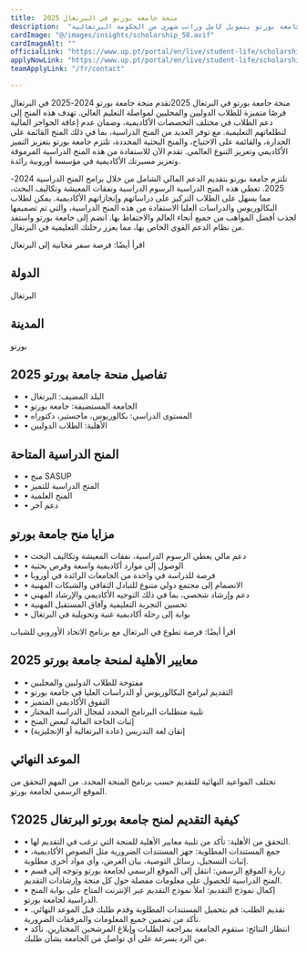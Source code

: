 ```yaml
---
title:  منحة جامعة بورتو في البرتغال 2025 
description:  "منحة ممولة بالكامل من حكومة البرتغال للطلاب من جميع الدول في جامعة بورتو بتمويل كامل وراتب شهري من الحكومة البرتغالية." 
cardImage: "@/images/insights/scholarship_58.avif" 
cardImageAlt: "" 
officialLink: "https://www.up.pt/portal/en/live/student-life/scholarships-and-funding/" 
applyNowLink: "https://www.up.pt/portal/en/live/student-life/scholarships-and-funding/" 
teamApplyLink: "/fr/contact"

---
```


منحة جامعة بورتو في البرتغال 2025تقدم منحة جامعة بورتو 2024-2025 في البرتغال فرصًا متميزة للطلاب الدوليين والمحليين لمواصلة التعليم العالي. تهدف هذه المنح إلى دعم الطلاب في مختلف التخصصات الأكاديمية، وضمان عدم إعاقة الحواجز المالية لتطلعاتهم التعليمية. مع توفر العديد من المنح الدراسية، بما في ذلك المنح القائمة على الجدارة، والقائمة على الاحتياج، والمنح البحثية المحددة، تلتزم جامعة بورتو بتعزيز التميز الأكاديمي وتعزيز التنوع العالمي. تقدم الآن للاستفادة من هذه المنح الدراسية المرموقة وتعزيز مسيرتك الأكاديمية في مؤسسة أوروبية رائدة.

تلتزم جامعة بورتو بتقديم الدعم المالي الشامل من خلال برامج المنح الدراسية 2024-2025. تغطي هذه المنح الدراسية الرسوم الدراسية ونفقات المعيشة وتكاليف البحث، مما يسهل على الطلاب التركيز على دراساتهم وإنجازاتهم الأكاديمية. يمكن لطلاب البكالوريوس والدراسات العليا الاستفادة من هذه المنح الدراسية، والتي تم تصميمها لجذب أفضل المواهب من جميع أنحاء العالم والاحتفاظ بها. انضم إلى جامعة بورتو واستفد من نظام الدعم القوي الخاص بها، مما يعزز رحلتك التعليمية في البرتغال.

اقرأ أيضًا: فرصة سفر مجانية إلى البرتغال

## الدولة

البرتغال

## المدينة

بورتو

## تفاصيل منحة جامعة بورتو 2025

- • البلد المضيف: البرتغال
- • الجامعة المستضيفة: جامعة بورتو
- • المستوى الدراسي: بكالوريوس، ماجستير، دكتوراه
- • الأهلية: الطلاب الدوليين

## المنح الدراسية المتاحة

- • منح SASUP
- • المنح الدراسية للتميز
- • المنح العلمية
- • دعم آخر

## مزايا منح جامعة بورتو

- • دعم مالي يغطي الرسوم الدراسية، نفقات المعيشة وتكاليف البحث
- • الوصول إلى موارد أكاديمية واسعة وفرص بحثية
- • فرصة للدراسة في واحدة من الجامعات الرائدة في أوروبا
- • الانضمام إلى مجتمع دولي متنوع للتبادل الثقافي والشبكات المهنية
- • دعم وإرشاد شخصي، بما في ذلك التوجيه الأكاديمي والإرشاد المهني
- • تحسين التجربة التعليمية وآفاق المستقبل المهنية
- • بوابة إلى رحلة أكاديمية غنية وتحويلية في البرتغال

اقرأ أيضًا: فرصة تطوع في البرتغال مع برنامج الاتحاد الأوروبي للشباب

## معايير الأهلية لمنحة جامعة بورتو 2025

- • مفتوحة للطلاب الدوليين والمحليين
- • التقديم لبرامج البكالوريوس أو الدراسات العليا في جامعة بورتو
- • التفوق الأكاديمي المتميز
- • تلبية متطلبات البرنامج المحدد لمجال الدراسة المختار
- • إثبات الحاجة المالية لبعض المنح
- • إتقان لغة التدريس (عادة البرتغالية أو الإنجليزية)

## الموعد النهائي

تختلف المواعيد النهائية للتقديم حسب برنامج المنحة المحدد. من المهم التحقق من الموقع الرسمي لجامعة بورتو.

## كيفية التقديم لمنح جامعة بورتو البرتغال 2025؟

- • التحقق من الأهلية: تأكد من تلبية معايير الأهلية للمنحة التي ترغب في التقديم لها.
- • جمع المستندات المطلوبة: جهز المستندات الضرورية مثل النصوص الأكاديمية، إثبات التسجيل، رسائل التوصية، بيان الغرض، وأي مواد أخرى مطلوبة.
- • زيارة الموقع الرسمي: انتقل إلى الموقع الرسمي لجامعة بورتو وتوجه إلى قسم المنح الدراسية للحصول على معلومات مفصلة حول كل منحة وإرشادات التقديم.
- • إكمال نموذج التقديم: املأ نموذج التقديم عبر الإنترنت المتاح على بوابة المنح الدراسية لجامعة بورتو.
- • تقديم الطلب: قم بتحميل المستندات المطلوبة وقدم طلبك قبل الموعد النهائي. تأكد من تضمين جميع المعلومات والمرفقات الضرورية.
- • انتظار النتائج: ستقوم الجامعة بمراجعة الطلبات وإبلاغ المرشحين المختارين. تأكد من الرد بسرعة على أي تواصل من الجامعة بشأن طلبك.

